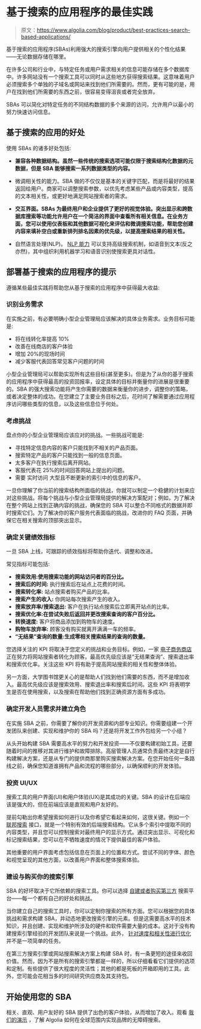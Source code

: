 # 基于搜索的应用程序的最佳实践

> 原文：<https://www.algolia.com/blog/product/best-practices-search-based-applications/>

基于搜索的应用程序(SBAs)利用强大的搜索引擎向用户提供相关的个性化结果——无论数据存储在哪里。

在许多公司和行业中，与特定任务或用户需求相关的信息可能存储在多个数据库中。许多网站没有一个搜索工具可以同时从这些地方获得搜索结果。这意味着用户必须搜索多个单独的子域名或网站来找到他们所需要的。然而，更有可能的是，用户在找到他们所需要的东西之前，很容易变得沮丧或者完全放弃。

SBAs 可以简化对特定任务的不同结构数据的多个来源的访问，允许用户以最小的努力快速访问信息。

## [](#the-benefits-of-search-based-applications%c2%a0)基于搜索的应用的好处

使用 SBAs 的诸多好处包括:

*   **兼容各种数据结构。虽然一些传统的搜索选项可能仅限于搜索结构化数据的元数据，但是 SBA 能够搜索一系列数据类型的内容。**

*   微调相关性的能力。SBA 做的不仅仅是基本的关键字匹配，而是将最好的结果返回给用户。商家可以调整搜索参数，以优先考虑某些产品或内容类型，提高[](https://blog.algolia.com/how-algolia-tackled-the-relevance-problem-of-search-engines)的文本相关性，或更好地满足网站搜索者的需求。

*   **交互界面。SBAs 为最终用户和企业提供了更好的视觉体验。突出显示和跨数据库搜索等功能允许用户在一个简洁的界面中查看所有相关信息。在业务方面，您可以使用仪表板和其他数据可视化来评估和微调搜索功能，帮助您创建内容来填补空白或重新排列排名因素的优先级，以提高搜索结果的相关性。**

*   自然语言处理(NLP)。 [NLP 能力](https://blog.algolia.com/natural-languages-in-search/) 可以支持高级搜索机制，如语音到文本(反之亦然)，其中组织利用机器学习和语音识别使搜索更具对话性。

## [](#tips-for-deploying-a-search-based-application)部署基于搜索的应用程序的提示

遵循某些最佳实践将帮助您从基于搜索的应用程序中获得最大收益:

### [](#identify-business-needs)识别业务需求

在实施之前，有必要明确小型企业管理局应该解决的具体业务需求。业务目标可能是:

*   将在线转化率提高 10%
*   改善在线商店的客户体验
*   增加 20%的现场时间
*   减少客服代表回答常见客户问题的时间

小型企业管理局可以帮助实现所有这些目标(甚至更多)。但是为了从你的基于搜索的应用程序中获得最高的投资回报率，设定具体的目标并衡量你的进展是很重要的。SBA 的强大搜索功能将产生你需要的数据来衡量你的进步，调整你的策略，或者决定整体的成功。在您建立了主要业务目标之后，花时间了解需要通过应用程序访问哪些类型的信息，以及这些信息位于何处。

### [](#consider-challenges)考虑挑战

盘点你的小型企业管理局应该应对的挑战。一些挑战可能是:

*   寻找特定信息内容的客户只能找到不相关的产品页面。
*   搜索特定产品的客户只能找到一般的信息页面。
*   太多客户在执行搜索后离开网站。
*   客服代表花 25%的时间回答网站上提出的问题。
*   需要 实时访问 大型且不断更新的索引中的信息的客户。

一旦你理解了你当前的搜索结构所面临的挑战，你就可以制定一个稳健的计划来应对这些挑战。将每个挑战与小型企业管理局提供的解决方案配对；例如，为了解决在整个网站上找到正确内容的挑战，确保您的 SBA 可以整合不同格式的数据并即时搜索它们。为了解决你的客户服务代表面临的挑战，改进你的 FAQ 页面，并确保它在相关搜索的顶部突出显示。

### [](#determine-key-performance-indicators-kpis)确定关键绩效指标

一旦 SBA 上线，可跟踪的绩效指标将帮助你迭代、调整和改进。

常见指标可能包括:

*   **搜索效用:使用搜索功能的网站访问者的百分比。**
*   **搜索后的时间:** 执行搜索后在站点上花费的时间。
*   **搜索转化率:** 站点搜索者购买产品的比率。
*   **搜索产生的收入:** 你网站每次搜索产生的收入。
*   **搜索放弃率/搜索退出:** 客户在执行站点搜索后立即离开站点的比率。
*   **搜索优化率:在尝试失败后返回并更改搜索查询的客户百分比。**
*   **转换速度:** 客户将商品添加到购物车的速度。
*   **购物车放弃率:** 顾客没有购买就离开满满一车的频率。
*   **“无结果”查询的数量:生成零相关搜索结果的查询的数量。**

您选择关注的 KPI 将取决于您定义的挑战和业务目标。例如，一家 [电子商务商店](https://blog.algolia.com/advanced-search-experience-for-e-commerce) 正在努力将网站搜索者转化为顾客。最高优先级应该是“无结果查询”、搜索退出率和搜索优化率。关注这些 KPI 将有助于提高网站搜索的相关性和整体体验。

另一方面，大学图书馆更关心的是帮助人们找到他们需要的东西，而不是增加收入。最高优先级应该是搜索效用、搜索退出率和搜索后时间。这些 KPI 将表明学生是否在使用搜索，以及搜索在帮助他们找到正确资源方面有多成功。

### [](#identify-developer-needs-and-establish-roles%c2%a0)确定开发人员需求并建立角色

在实施 SBA 之前，你需要了解你的开发资源和内部专业知识。你需要组建一个开发团队来创建、实现和维护你的 SBA 吗？还是将开发工作外包给另一个小组？

从头开始构建 SBA 需要高水平的努力和开发投资——不仅要构建初始工具，还要随着时间的推移对其进行维护和故障排除。高层管理人员通常负责最终决定是自行构建解决方案，还是从专门的提供商那里购买搜索解决方案。在您开始任何一条路线之前，确保您知道谁拥有产品和流程的哪些部分，以确保顺利的开发体验。

### [](#investing-in-uiux)投资 UI/UX

搜索工具的用户界面(UI)和用户体验(UX)是其成功的关键。SBA 的设计在后端应该是强大的，但在前端应该是直观和用户友好的。

提前勾勒出你希望搜索如何进行以及你希望它看起来如何，这很关键。例如一个 [联邦搜索](https://blog.algolia.com/federated-search-benefits-and-challenges) 接口，就是一个特别有效的后端搜索结构。它从多个索引中提取不同的内容类型，并且您可以控制搜索对最终用户的显示方式。通过突出显示、可视化和标记搜索结果，您可以在不牺牲速度的情况下提供最佳的客户体验。

其他重要的用户界面考虑包括信息在页面上的位置和方式。尝试不同的字体、颜色和视觉呈现的其他方面，以改善用户界面和整体搜索体验。

### [](#building-vs-buying-your-search-engine)建设与购买你的搜索引擎

SBA 的好坏取决于它所依赖的搜索工具。你可以选择 [自建或者购买第三方](https://www.algolia.com/pdfs/Buy.vs.Build.-.The.trus.cost.of.an.enterprise.search.-.Infographic.pdf) 搜索平台——每一个都有自己的好处和挑战。

当你建立自己的搜索工具时，你可以定制你搜索的所有方面。您可以根据您的具体挑战和需求构建 SBA，并动态地更改搜索引擎的元素。但是这需要高水平的技术知识，并且创建、实现和维护所涉及的硬件和软件需要大量的成本。这对于没有构建搜索引擎经验的开发团队来说是一个挑战。此外， [针对速度和相关性进行优化](https://blog.algolia.com/inside-the-algolia-engine-part-1-indexing-vs-search/) 并不是一项简单的任务。

在第三方搜索引擎或网站搜索解决方案上构建 SBA 时，有一条更短的途径来收回价值。然而，因为不是所有的搜索引擎都是一样的，所以仔细看看它们提供的选项和定制。有些提供了很大程度的灵活性；其他的都是死板的开箱即用的工具。此外，您可能会花相当多的时间研究供应商及其支持包。

## [](#getting-started-with-your-sba)开始使用您的 SBA

相关、直观、用户友好的 SBA 提供了出色的客户体验，从而增加了收入。观看 [我们的演示](https://go.algolia.com/deep-dive-demo-nav) ，了解 Algolia 如何在全球范围内实现品牌的无障碍搜索。